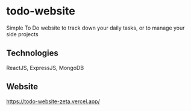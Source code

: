 # todo-website
Simple To Do website to track down your daily tasks, or to manage your side projects

## Technologies
ReactJS, ExpressJS, MongoDB

## Website
https://todo-website-zeta.vercel.app/
